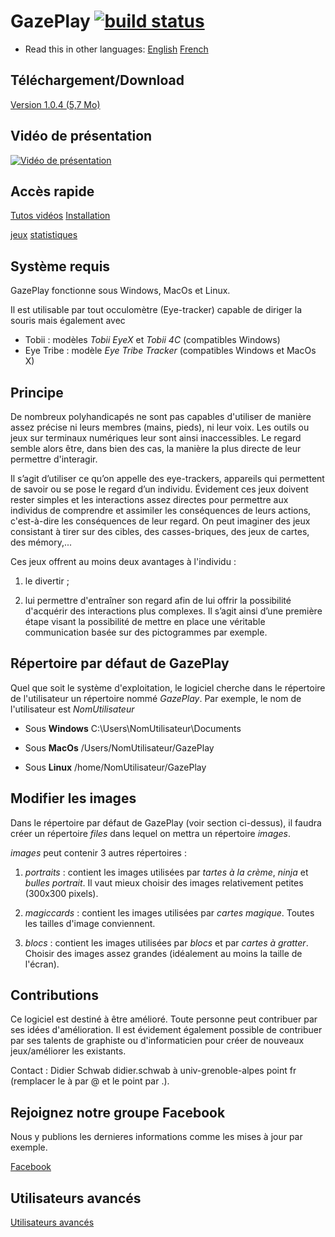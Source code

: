 # GazePlay [![build status](https://secure.travis-ci.org/schwabdidier/GazePlay.png)](http://travis-ci.org/schwabdidier/GazePlay) 

* Read this in other languages: [English](README/README.en.md) [French](README.md)

## Téléchargement/Download

[Version 1.0.4 (5,7 Mo)](https://github.com/schwabdidier/GazePlay/releases/download/GazePlay-1.0.4/GazePlay-1.0.4.jar)

<!--Gazeplay est un logiciel **gratuit** qui rassemble plusieurs mini-jeux jouables grâce à un occulomètre (*Eye-tracker*). La dernière version compte 12 jeux.

Le logiciel est fourni avec des images par défaut mais il est facile de mettre les siennes avec lesquelles le joueur interagira plus facilement.-->

## Vidéo de présentation

[![Vidéo de présentation](https://i.ytimg.com/vi/yMjBgVmhXV8/maxresdefault.jpg)](https://www.youtube.com/embed/yMjBgVmhXV8)

## Accès rapide

[Tutos vidéos](README/tutorials.md) [Installation](README/installation.md)

[jeux](README/jeux.md) [statistiques](README/statistiques.md)

## Système requis

GazePlay fonctionne sous Windows, MacOs et Linux.

Il est utilisable par tout occulomètre (Eye-tracker) capable de diriger la souris mais également avec

- Tobii : modèles *Tobii EyeX* et *Tobii 4C* (compatibles Windows)
- Eye Tribe : modèle *Eye Tribe Tracker* (compatibles Windows et MacOs X)

## Principe

De nombreux polyhandicapés ne sont pas capables d'utiliser de manière assez précise ni leurs membres (mains, pieds), ni leur voix. Les outils ou jeux sur terminaux numériques leur sont ainsi inaccessibles. Le regard semble alors être, dans bien des cas, la manière la plus directe de leur permettre d'interagir.

Il s’agit d’utiliser ce qu’on appelle des eye-trackers, appareils qui permettent de savoir ou se pose le regard d’un individu. Évidement ces jeux doivent rester simples et les interactions assez directes pour permettre aux individus de comprendre et assimiler les conséquences de leurs actions, c'est-à-dire les conséquences de leur regard. On peut imaginer des jeux consistant à tirer sur des cibles, des casses-briques, des jeux de cartes, des mémory,...

Ces jeux offrent au moins deux avantages à l'individu :

1) le divertir ;

2) lui permettre d'entraîner son regard afin de lui offrir la possibilité d'acquérir des interactions plus complexes. Il s’agit ainsi d’une première étape visant la possibilité de mettre en place une véritable communication basée sur des pictogrammes par exemple.

## Répertoire par défaut de GazePlay

Quel que soit le système d'exploitation, le logiciel cherche dans le répertoire de l'utilisateur un répertoire nommé *GazePlay*. Par exemple, le nom de l'utilisateur est *NomUtilisateur*

* Sous **Windows** C:\Users\NomUtilisateur\Documents

* Sous **MacOs** /Users/NomUtilisateur/GazePlay

* Sous **Linux** /home/NomUtilisateur/GazePlay

## Modifier les images

Dans le répertoire par défaut de GazePlay (voir section ci-dessus), il faudra créer un répertoire *files* dans lequel on mettra un répertoire *images*.
 
*images* peut contenir 3 autres répertoires :

1) *portraits* : contient les images utilisées par *tartes à la crème*, *ninja* et *bulles portrait*. Il vaut mieux choisir des images relativement petites (300x300 pixels).

2) *magiccards* : contient les images utilisées par *cartes magique*. Toutes les tailles d'image conviennent.

3) *blocs* : contient les images utilisées par *blocs* et par *cartes à gratter*. Choisir des images assez grandes (idéalement au moins la taille de l'écran).

## Contributions

Ce logiciel est destiné à être amélioré. Toute personne peut contribuer par ses idées d'amélioration. Il est évidement également possible de contribuer par ses talents de graphiste ou d'informaticien pour créer de nouveaux jeux/améliorer les existants.

Contact : Didier Schwab didier.schwab à univ-grenoble-alpes point fr (remplacer le à par @ et le point par .).

## Rejoignez notre groupe Facebook

Nous y publions les dernieres informations comme les mises à jour par exemple.

[Facebook](https://www.facebook.com/GazePlay.root/)

## Utilisateurs avancés

[Utilisateurs avancés](README/avances.md)
